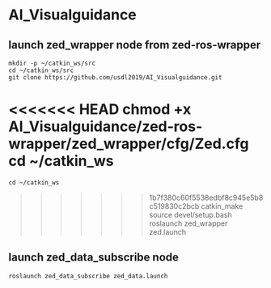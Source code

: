 # AI_Visualguidance

## launch zed_wrapper node from zed-ros-wrapper

	mkdir -p ~/catkin_ws/src
	cd ~/catkin_ws/src
	git clone https://github.com/usdl2019/AI_Visualguidance.git 
<<<<<<< HEAD
	chmod +x AI_Visualguidance/zed-ros-wrapper/zed_wrapper/cfg/Zed.cfg
        cd ~/catkin_ws
=======
	cd ~/catkin_ws
>>>>>>> 1b7f380c60f5538edbf8c945e5b8c519830c2bcb
	catkin_make
	source devel/setup.bash
	roslaunch zed_wrapper zed.launch

## launch zed_data_subscribe node

 	roslaunch zed_data_subscribe zed_data.launch
